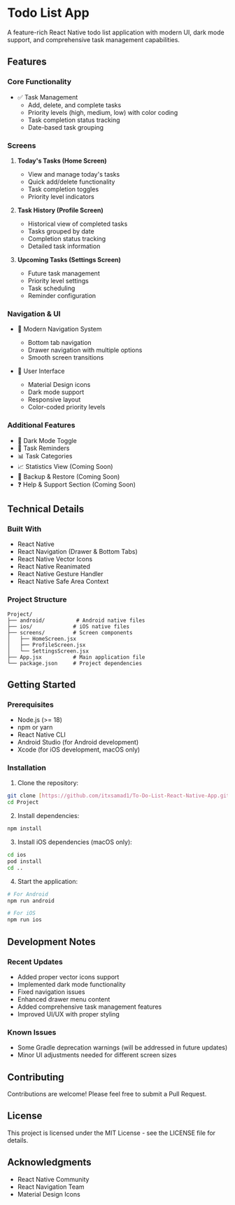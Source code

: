 # Todo List App

A feature-rich React Native todo list application with modern UI, dark mode support, and comprehensive task management capabilities.

## Features

### Core Functionality
- ✅ Task Management
  - Add, delete, and complete tasks
  - Priority levels (high, medium, low) with color coding
  - Task completion status tracking
  - Date-based task grouping

### Screens
1. **Today's Tasks (Home Screen)**
   - View and manage today's tasks
   - Quick add/delete functionality
   - Task completion toggles
   - Priority level indicators

2. **Task History (Profile Screen)**
   - Historical view of completed tasks
   - Tasks grouped by date
   - Completion status tracking
   - Detailed task information

3. **Upcoming Tasks (Settings Screen)**
   - Future task management
   - Priority level settings
   - Task scheduling
   - Reminder configuration

### Navigation & UI
- 📱 Modern Navigation System
  - Bottom tab navigation
  - Drawer navigation with multiple options
  - Smooth screen transitions

- 🎨 User Interface
  - Material Design icons
  - Dark mode support
  - Responsive layout
  - Color-coded priority levels

### Additional Features
- 🌙 Dark Mode Toggle
- 🔔 Task Reminders
- 📊 Task Categories
- 📈 Statistics View (Coming Soon)
- 💾 Backup & Restore (Coming Soon)
- ❓ Help & Support Section (Coming Soon)

## Technical Details

### Built With
- React Native
- React Navigation (Drawer & Bottom Tabs)
- React Native Vector Icons
- React Native Reanimated
- React Native Gesture Handler
- React Native Safe Area Context

### Project Structure
```
Project/
├── android/          # Android native files
├── ios/             # iOS native files
├── screens/         # Screen components
│   ├── HomeScreen.jsx
│   ├── ProfileScreen.jsx
│   └── SettingsScreen.jsx
├── App.jsx          # Main application file
└── package.json     # Project dependencies
```

## Getting Started

### Prerequisites
- Node.js (>= 18)
- npm or yarn
- React Native CLI
- Android Studio (for Android development)
- Xcode (for iOS development, macOS only)

### Installation

1. Clone the repository:
```bash
git clone [https://github.com/itxsamad1/To-Do-List-React-Native-App.git]
cd Project
```

2. Install dependencies:
```bash
npm install
```

3. Install iOS dependencies (macOS only):
```bash
cd ios
pod install
cd ..
```

4. Start the application:
```bash
# For Android
npm run android

# For iOS
npm run ios
```

## Development Notes

### Recent Updates
- Added proper vector icons support
- Implemented dark mode functionality
- Fixed navigation issues
- Enhanced drawer menu content
- Added comprehensive task management features
- Improved UI/UX with proper styling

### Known Issues
- Some Gradle deprecation warnings (will be addressed in future updates)
- Minor UI adjustments needed for different screen sizes

## Contributing
Contributions are welcome! Please feel free to submit a Pull Request.

## License
This project is licensed under the MIT License - see the LICENSE file for details.

## Acknowledgments
- React Native Community
- React Navigation Team
- Material Design Icons
